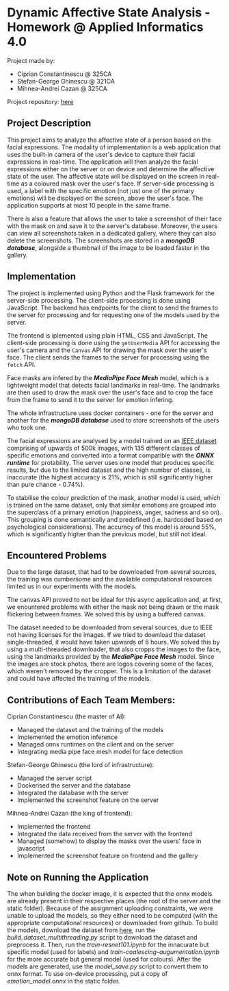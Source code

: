 # Dynamic Affective State Analysis - Homework @ Applied Informatics 4.0
Project made by:
- Ciprian Constantinescu @ 325CA
- Stefan-George Ghinescu @ 321CA
- Mihnea-Andrei Cazan @ 325CA

Project repository: [here](https://github.com/CiprianC1/IAp4)

## Project Description
This project aims to analyze the affective state of a person based on the facial expressions. The modality of implementation is a web application that uses the built-in camera of the user's device to capture their facial expressions in real-time. The application will then analyze the facial expressions either on the server or on device and determine the affective state of the user. The affective state will be displayed on the screen in real-time as a coloured mask over the user's face. If server-side processing is used, a label with the specific emotion (not just one of the primary emotions) will be displayed on the screen, above the user's face. The application supports at most 10 people in the same frame.

There is also a feature that allows the user to take a screenshot of their face with the mask on and save it to the server's database. Moreover, the users can view all screenshots taken in a dedicated gallery, where they can also delete the screenshots. The screenshots are stored in a ***mongoDB database***, alongside a thumbnail of the image to be loaded faster in the gallery.

## Implementation
The project is implemented using Python and the Flask framework for the server-side processing. The client-side processing is done using JavaScript. The backend has endpoints for the client to send the frames to the server for processing and for requesting one of the models used by the server.

The frontend is iplemented using plain HTML, CSS and JavaScript. The client-side processing is done using the `getUserMedia` API for accessing the user's camera and the `Canvas` API for drawing the mask over the user's face. The client sends the frames to the server for processing using the `fetch` API.

Face masks are infered by the ***MediaPipe Face Mesh*** model, which is a lightweight model that detects facial landmarks in real-time. The landmarks are then used to draw the mask over the user's face and to crop the face from the frame to send it to the server for emotion infering.

The whole infrastructure uses docker containers - one for the server and another for the ***mongoDB database*** used to store screenshots of the users who took one.

The facial expressions are analysed by a model trained on an [IEEE dataset](https://ieee-dataport.org/documents/135-class-emotional-facial-expression-dataset) comprising of upwards of 500k images, with 135 different classes of specific emotions and converted into a format compatible with the ***ONNX runtime*** for protability. The server uses one model that produces specific results, but due to the limited dataset and the high number of classes, is inaccurate (the highest accuracy is 21%, which is still significantly higher than pure chance - 0.74%).

To stabilise the colour prediction of the mask, another model is used, which is trained on the same dataset, only that similar emotions are grouped into the superclass of a primary emotion (happiness, anger, sadness and so on). This grouping is done semantically and predefined (i.e. hardcoded based on psychological considerations). The accuracy of this model is around 55%, which is significantly higher than the previous model, but still not ideal.

## Encountered Problems
Due to the large dataset, that had to be downloaded from several sources, the training was cumbersome and the available computational resources limited us in our experiments with the models.

The canvas API proved to not be ideal for this async application and, at first, we enountered problems with either the mask not being drawn or the mask flickering between frames. We solved this by using a buffered canvas.

The dataset needed to be downloaded from several sources, due to IEEE not having licenses for the images. If we tried to download the dataset single-threaded, it would have taken upwards of 6 hours. We solved this by using a multi-threaded downloader, that also cropps the images to the face, using the landmarks provided by the ***MediaPipe Face Mesh*** model. Since the images are stock photos, there are logos covering some of the faces, which weren't removed by the cropper. This is a limitation of the dataset and could have affected the training of the models.

## Contributions of Each Team Members:
Ciprian Constantinescu (the master of AI):
- Managed the dataset and the training of the models
- Implemented the emotion inference
- Managed onnx runtimes on the client and on the server
- Integrating media pipe face mesh model for face detection

Stefan-George Ghinescu (the lord of infrastructure):
- Managed the server script
- Dockerised the server and the database
- Integrated the database with the server
- Implemented the screenshot feature on the server

Mihnea-Andrei Cazan (the king of frontend):
- Implemented the frontend
- Integrated the data received from the server with the frontend
- Managed (somehow) to display the masks over the users' face in javascript
- Implemented the screenshot feature on frontend and the gallery

## Note on Running the Application
The when building the docker image, it is expected that the onnx models are already present in their respective places (the root of the server and the static folder). Because of the assignment uploading constraints, we were unable to upload the models, so they either need to be computed (with the appropriate computational resources) or downloaded from github. To build the models, download the dataset from [here](https://ieee-dataport.org/documents/135-class-emotional-facial-expression-dataset), run the _build_dataset_multithreading.py_ script to download the dataset and preprocess it. Then, run the _train-resnet101.ipynb_ for the innacurate but specific model (used for labels) and _train-coalescing-augumentation.ipynb_ for the more accurate but general model (used for colours). After the models are generated, use the _model_save.py_ script to convert them to onnx format. To use on-device processing, put a copy of _emotion_model.onnx_ in the static folder.